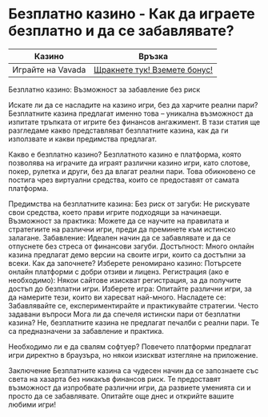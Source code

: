 # Безплатно казино - Как да играете безплатно и да се забавлявате?


| Казино                   | Връзка                                                                                         |
|--------------------------|------------------------------------------------------------------------------------------------|
| Играйте на Vavada        | [Щракнете тук! Вземете бонус!](https://partnervavadarv.com/?promo=664c53c2-c126-47df-a9b6-e93726155fae&target=register) |

Безплатно казино: Възможност за забавление без риск

Искате ли да се насладите на казино игри, без да харчите реални пари? Безплатните казина предлагат именно това – уникална възможност да изпитате тръпката от игрите без финансов ангажимент. В тази статия ще разгледаме какво представляват безплатните казина, как да ги използвате и какви предимства предлагат.

Какво е безплатно казино?
Безплатното казино е платформа, която позволява на играчите да играят различни казино игри, като слотове, покер, рулетка и други, без да влагат реални пари. Това обикновено се постига чрез виртуални средства, които се предоставят от самата платформа.

Предимства на безплатните казина:
Без риск от загуби: Не рискувате свои средства, което прави игрите подходящи за начинаещи.
Възможност за практика: Можете да се научите на правилата и стратегиите на различни игри, преди да преминете към истинско залагане.
Забавление: Идеален начин да се забавлявате и да се отпуснете без стреса от финансови загуби.
Достъпност: Много онлайн казина предлагат демо версии на своите игри, които са достъпни за всеки.
Как да започнете?
Изберете реномирано казино: Потърсете онлайн платформи с добри отзиви и лиценз.
Регистрация (ако е необходимо): Някои сайтове изискват регистрация, за да получите достъп до безплатни игри.
Изберете игра: Опитайте различни игри, за да намерите тези, които ви харесват най-много.
Насладете се: Забавлявайте се, експериментирайте и практикувайте стратегии.
Често задавани въпроси
Мога ли да спечеля истински пари от безплатни казина?
Не, безплатните казина не предлагат печалби с реални пари. Те са предназначени за забавление и практика.

Необходимо ли е да свалям софтуер?
Повечето платформи предлагат игри директно в браузъра, но някои изискват изтегляне на приложение.

Заключение
Безплатните казина са чудесен начин да се запознаете със света на хазарта без никакъв финансов риск. Те предоставят възможност да изпробвате различни игри, да развиете уменията си и просто да се забавлявате. Опитайте още днес и открийте вашите любими игри!
